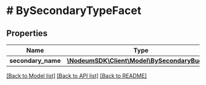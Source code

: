# # BySecondaryTypeFacet

## Properties

Name | Type | Description | Notes
------------ | ------------- | ------------- | -------------
**secondary_name** | [**\NodeumSDK\Client\Model\BySecondaryBuckets**](BySecondaryBuckets.md) |  | [optional] 

[[Back to Model list]](../../README.md#documentation-for-models) [[Back to API list]](../../README.md#documentation-for-api-endpoints) [[Back to README]](../../README.md)


